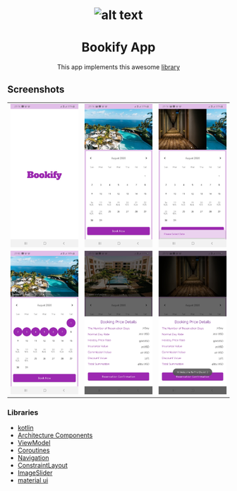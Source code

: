 <div align="center">
     
# ![alt text](https://github.com/ELTEGANI/Bookify-App/blob/master/app/screenshots/logo.jpg)   
     
# Bookify App
        
This app implements this awesome [library](https://github.com/prolificinteractive/material-calendarview)
</div>

## Screenshots
<table align="center">
        <tr>
          <td><img src = "app/screenshots/1.jpg" ></td>
          <td><img src = "app/screenshots/2.jpg" ></td>
          <td><img src = "app/screenshots/3.jpg" ></td>
        </tr>
      <tr>
        <td><img src = "app/screenshots/4.jpg" ></td>
        <td><img src = "app/screenshots/5.jpg" ></td>
        <td><img src = "app/screenshots/6.jpg" ></td>
      </tr>
</table> 

### Libraries
-  [kotlin](https://kotlinlang.org/)
-  [Architecture Components](https://developer.android.com/topic/libraries/architecture)
-  [ViewModel](https://developer.android.com/topic/libraries/architecture/viewmodel)
-  [Coroutines](https://developer.android.com/kotlin/coroutines)
-  [Navigation](https://developer.android.com/guide/navigation/navigation-getting-started)
-  [ConstraintLayout](https://developer.android.com/reference/androidx/constraintlayout/widget/ConstraintLayout)
-  [ImageSlider](https://github.com/daimajia/AndroidImageSlider)
-  [material ui](http://material.io/)